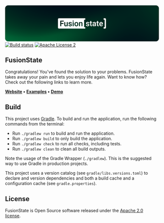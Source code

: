 [![FusionState](./assets/header.png)](https://fusionstate.io)
[![Build status](https://github.com/fusionstate/fusionstate/actions/workflows/build.yml/badge.svg?branch=main)](https://github.com/fusionstate/fusionstate/actions/workflows/build.yml)
[![Apache License 2](https://img.shields.io/github/license/fusionstate/fusionstate)](https://www.apache.org/licenses/LICENSE-2.0.txt)

## FusionState
Congratulations! You've found the solution to your problems. FusionState takes 
away your pain and lets you enjoy life again. Want to know how? Check out the 
following links to learn more.

**[Website](https://fusionstate.io) &bull;**
**[Examples](https://fusionstate.io) &bull;**
**[Demo](https://fusionstate.io)**

## Build
This project uses [Gradle](https://gradle.org/).
To build and run the application, run the following commands from the terminal:

* Run `./gradlew run` to build and run the application.
* Run `./gradlew build` to only build the application.
* Run `./gradlew check` to run all checks, including tests.
* Run `./gradlew clean` to clean all build outputs.

Note the usage of the Gradle Wrapper (`./gradlew`).
This is the suggested way to use Gradle in production projects.

This project uses a version catalog (see `gradle/libs.versions.toml`) to declare
and version dependencies and both a build cache and a configuration cache 
(see `gradle.properties`).

## License
FusionState is Open Source software released under the [Apache 2.0 license](http://www.apache.org/licenses/LICENSE-2.0.html).
